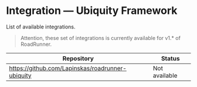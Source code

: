 # Integration — Ubiquity Framework

List of available integrations.

> Attention, these set of integrations is currently available for v1.* of RoadRunner.

 Repository                                       | Status        
--------------------------------------------------|---------------
 https://github.com/Lapinskas/roadrunner-ubiquity | Not available 